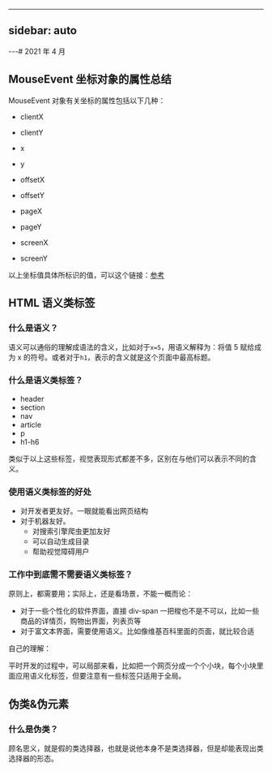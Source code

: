 ---

## sidebar: auto

---# 2021 年 4 月

## MouseEvent 坐标对象的属性总结

MouseEvent 对象有关坐标的属性包括以下几种：

- clientX
- clientY
- x
- y

- offsetX
- offsetY

- pageX
- pageY

- screenX
- screenY

以上坐标值具体所标识的值，可以这个链接：[参考](https://blog.csdn.net/actionActivity/article/details/103908842)

## HTML 语义类标签

### 什么是语义？

语义可以通俗的理解成语法的含义，比如对于`x=5`，用语义解释为：将值 5 赋给成为 x 的符号。或者对于`h1`，表示的含义就是这个页面中最高标题。

### 什么是语义类标签？

- header
- section
- nav
- article
- p
- h1-h6

类似于以上这些标签，视觉表现形式都差不多，区别在与他们可以表示不同的含义。

### 使用语义类标签的好处

- 对开发者更友好。一眼就能看出网页结构
- 对于机器友好。
  - 对搜索引擎爬虫更加友好
  - 可以自动生成目录
  - 帮助视觉障碍用户

### 工作中到底需不需要语义类标签？

原则上，都需要用；实际上，还是看场景，不能一概而论：

- 对于一些个性化的软件界面，直接 div-span 一把梭也不是不可以，比如一些商品的详情页，购物出界面，列表页等
- 对于富文本界面，需要使用语义。比如像维基百科里面的页面，就比较合适

自己的理解：

平时开发的过程中，可以局部来看，比如把一个网页分成一个个小块，每个小块里面应用语义化标签，但要注意有一些标签只适用于全局。

## 伪类&伪元素

### 什么是伪类？

顾名思义，就是假的类选择器，也就是说他本身不是类选择器，但是却能表现出类选择器的形态。
